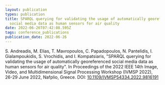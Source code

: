 ```yaml
---
layout: publication
types: publication
title: SPARQL querying for validating the usage of automatically georeferenced
  social media data as human sensors for air quality
date: 2022-06-26T07:42:08.595Z
tags: conference_publications
publication_date: 2022-06-26
---
```

S. Andreadis, M. Elias, T. Mavropoulos, C. Papadopoulos, N. Pantelidis, I. Gialampoukidis, S. Vrochidis, and I. Kompatsiaris, "SPARQL querying for validating the usage of automatically georeferenced social media data as human sensors for air quality". In Proceedings of the 2022 IEEE 14th Image, Video, and Multidimensional Signal Processing Workshop (IVMSP 2022), 26-29 June 2022, Nafplio, Greece. DOI: [10.1109/IVMSP54334.2022.9816191](https://doi.org/10.1109/IVMSP54334.2022.9816191)

<!--EndFragment-->